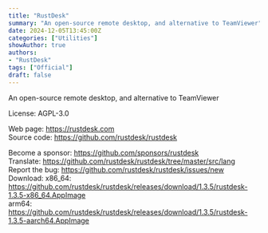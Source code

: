 ```yaml
---
title: "RustDesk"
summary: "An open-source remote desktop, and alternative to TeamViewer"
date: 2024-12-05T13:45:00Z
categories: ["Utilities"]
showAuthor: true
authors:
- "RustDesk"
tags: ["Official"]
draft: false
---
```


An open-source remote desktop, and alternative to TeamViewer

License: AGPL-3.0

Web page: <https://rustdesk.com>  
Source code: <https://github.com/rustdesk/rustdesk>

Become a sponsor: <https://github.com/sponsors/rustdesk>  
Translate: <https://github.com/rustdesk/rustdesk/tree/master/src/lang>  
Report the bug: <https://github.com/rustdesk/rustdesk/issues/new>  
Download:   x86_64: <https://github.com/rustdesk/rustdesk/releases/download/1.3.5/rustdesk-1.3.5-x86_64.AppImage>  
            arm64: <https://github.com/rustdesk/rustdesk/releases/download/1.3.5/rustdesk-1.3.5-aarch64.AppImage>
